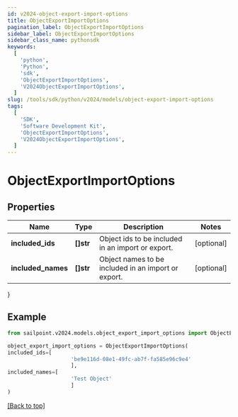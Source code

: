 ```yaml
---
id: v2024-object-export-import-options
title: ObjectExportImportOptions
pagination_label: ObjectExportImportOptions
sidebar_label: ObjectExportImportOptions
sidebar_class_name: pythonsdk
keywords:
  [
    'python',
    'Python',
    'sdk',
    'ObjectExportImportOptions',
    'V2024ObjectExportImportOptions',
  ]
slug: /tools/sdk/python/v2024/models/object-export-import-options
tags:
  [
    'SDK',
    'Software Development Kit',
    'ObjectExportImportOptions',
    'V2024ObjectExportImportOptions',
  ]
---
```


# ObjectExportImportOptions

## Properties

| Name | Type | Description | Notes |
| --- | --- | --- | --- |
| **included_ids** | **[]str** | Object ids to be included in an import or export. | [optional] |
| **included_names** | **[]str** | Object names to be included in an import or export. | [optional] |

}

## Example

```python
from sailpoint.v2024.models.object_export_import_options import ObjectExportImportOptions

object_export_import_options = ObjectExportImportOptions(
included_ids=[
                    'be9e116d-08e1-49fc-ab7f-fa585e96c9e4'
                    ],
included_names=[
                    'Test Object'
                    ]
)

```

[[Back to top]](#)

